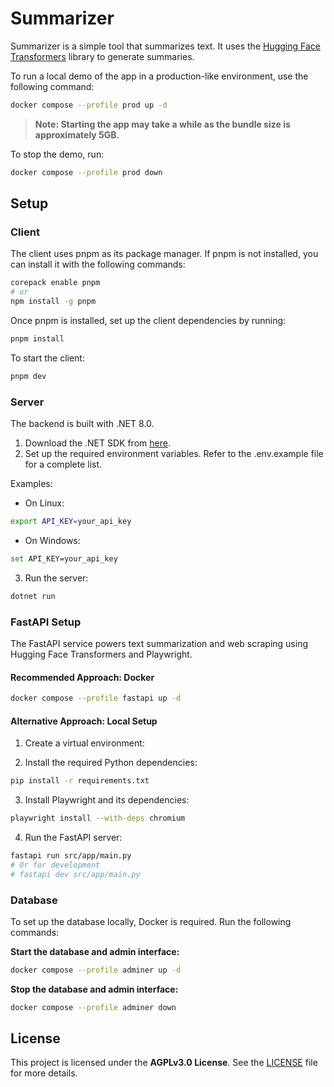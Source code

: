 # Summarizer

Summarizer is a simple tool that summarizes text. It uses the [Hugging Face Transformers](https://huggingface.co/docs/transformers/index) library to generate summaries.

To run a local demo of the app in a production-like environment, use the following command:

```bash
docker compose --profile prod up -d
```

> **Note: Starting the app may take a while as the bundle size is approximately 5GB.**

To stop the demo, run:

```bash
docker compose --profile prod down
```

## Setup

### Client

The client uses pnpm as its package manager. If pnpm is not installed, you can install it with the following commands:

```bash
corepack enable pnpm
# or
npm install -g pnpm
```

Once pnpm is installed, set up the client dependencies by running:

```bash
pnpm install
```

To start the client:

```bash
pnpm dev
```

### Server

The backend is built with .NET 8.0.

1. Download the .NET SDK from [here](https://dotnet.microsoft.com/download).
2. Set up the required environment variables. Refer to the .env.example file for a complete list.

Examples:

- On Linux:

```bash
export API_KEY=your_api_key
```

- On Windows:

```bash
set API_KEY=your_api_key
```

3. Run the server:

```bash
dotnet run
```

### FastAPI Setup

The FastAPI service powers text summarization and web scraping using Hugging Face Transformers and Playwright.

#### Recommended Approach: Docker

```bash
docker compose --profile fastapi up -d
```

#### Alternative Approach: Local Setup

1. Create a virtual environment:

2. Install the required Python dependencies:

```bash
pip install -r requirements.txt
```

3. Install Playwright and its dependencies:

```bash
playwright install --with-deps chromium
```

4. Run the FastAPI server:

```bash
fastapi run src/app/main.py
# Or for development
# fastapi dev src/app/main.py
```

### Database

To set up the database locally, Docker is required. Run the following commands:

**Start the database and admin interface:**

```bash
docker compose --profile adminer up -d
```

**Stop the database and admin interface:**

```bash
docker compose --profile adminer down
```

## License

This project is licensed under the **AGPLv3.0 License**. See the [LICENSE](LICENSE) file for more details.
